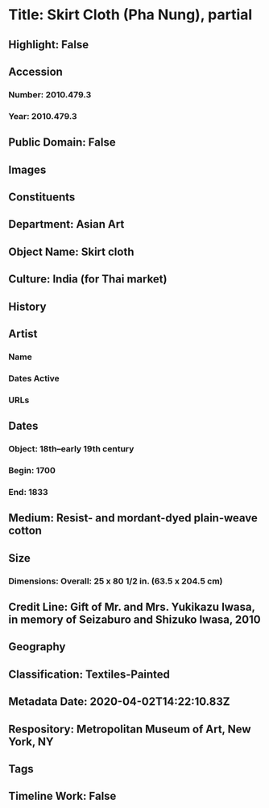 # Title: Skirt Cloth (Pha Nung), partial
## Highlight: False
## Accession
### Number: 2010.479.3
### Year: 2010.479.3
## Public Domain: False
## Images
## Constituents
## Department: Asian Art
## Object Name: Skirt cloth
## Culture: India (for Thai market)
## History
## Artist
### Name
### Dates Active
### URLs
## Dates
### Object: 18th–early 19th century
### Begin: 1700
### End: 1833
## Medium: Resist- and mordant-dyed plain-weave cotton
## Size
### Dimensions: Overall: 25 x 80 1/2 in. (63.5 x 204.5 cm)
## Credit Line: Gift of Mr. and Mrs. Yukikazu Iwasa, in memory of Seizaburo and Shizuko Iwasa, 2010
## Geography
## Classification: Textiles-Painted
## Metadata Date: 2020-04-02T14:22:10.83Z
## Respository: Metropolitan Museum of Art, New York, NY
## Tags
## Timeline Work: False